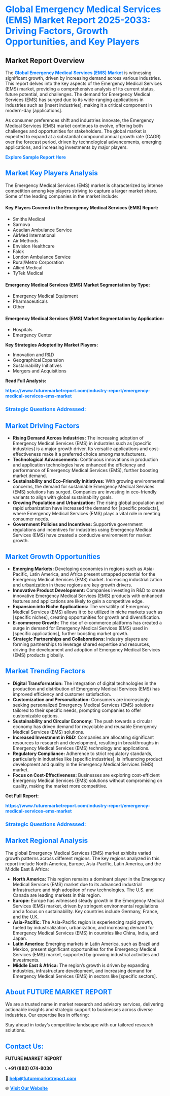 <h1 style="color: #007BFF;">Global Emergency Medical Services (EMS) Market Report 2025-2033: Driving Factors, Growth Opportunities, and Key Players</h1>

<section id="overview">
<h2>Market Report Overview</h2>
<p>The <a href="https://www.futuremarketreport.com/industry-report/emergency-medical-services-ems-market" style="color: #007BFF; text-decoration: none;"><strong>Global Emergency Medical Services (EMS) Market</strong></a> is witnessing significant growth, driven by increasing demand across various industries. This report delves into the key aspects of the Emergency Medical Services (EMS) market, providing a comprehensive analysis of its current status, future potential, and challenges. The demand for Emergency Medical Services (EMS) has surged due to its wide-ranging applications in industries such as [insert industries], making it a critical component in modern-day [applications].</p>
<p>As consumer preferences shift and industries innovate, the Emergency Medical Services (EMS) market continues to evolve, offering both challenges and opportunities for stakeholders. The global market is expected to expand at a substantial compound annual growth rate (CAGR) over the forecast period, driven by technological advancements, emerging applications, and increasing investments by major players.</p>
</section>

<section id="overview">
<p><a href="https://www.futuremarketreport.com/request-sample/reportId=99505" style="color: #007BFF; text-decoration: none;"><strong>Explore Sample Report Here</strong></a></p>
</section>

<section id="key-players">
<h2 style="color: #007BFF;">Market Key Players Analysis</h2>
<p>The Emergency Medical Services (EMS) market is characterized by intense competition among key players striving to capture a larger market share. Some of the leading companies in the market include:</p>
<h4>Key Players Covered in the Emergency Medical Services (EMS) Report:</h4>
<ul><li>Smiths Medical</li><li>Sarnova</li><li>Acadian Ambulance Service</li><li>AirMed International</li><li>Air Methods</li><li>Envision Healthcare</li><li>Falck</li><li>London Ambulance Service</li><li>Rural/Metro Corporation</li><li>Allied Medical</li><li>TyTek Medical</li></ul>
<h4>Emergency Medical Services (EMS) Market Segmentation by Type:</h4>
<ul><li>Emergency Medical Equipment</li><li>Pharmaceuticals</li><li>Other</li></ul>

<h4>Emergency Medical Services (EMS) Market Segmentation by Application:</h4>
<ul><li>Hospitals</li><li>Emergency Center</li></ul>
<p><strong>Key Strategies Adopted by Market Players:</strong></p>
<ul>
<li>Innovation and R&D</li>
<li>Geographical Expansion</li>
<li>Sustainability Initiatives</li>
<li>Mergers and Acquisitions</li>
</ul>
</section>

<section>
<p><strong>Read Full Analysis: </strong></p><a href="https://www.futuremarketreport.com/industry-report/emergency-medical-services-ems-market" style="color: #007BFF; text-decoration: none;"><strong>https://www.futuremarketreport.com/industry-report/emergency-medical-services-ems-market</strong></a>
<h3 style="color: #007BFF;">Strategic Questions Addressed:</h3>
</section>

<section id="driving-factors">
<h2 style="color: #007BFF;">Market Driving Factors</h2>
<ul>
<li><strong>Rising Demand Across Industries:</strong> The increasing adoption of Emergency Medical Services (EMS) in industries such as [specific industries] is a major growth driver. Its versatile applications and cost-effectiveness make it a preferred choice among manufacturers.</li>
<li><strong>Technological Advancements:</strong> Continuous innovations in production and application technologies have enhanced the efficiency and performance of Emergency Medical Services (EMS), further boosting market demand.</li>
<li><strong>Sustainability and Eco-Friendly Initiatives:</strong> With growing environmental concerns, the demand for sustainable Emergency Medical Services (EMS) solutions has surged. Companies are investing in eco-friendly variants to align with global sustainability goals.</li>
<li><strong>Growing Population and Urbanization:</strong> The rising global population and rapid urbanization have increased the demand for [specific products], where Emergency Medical Services (EMS) plays a vital role in meeting consumer needs.</li>
<li><strong>Government Policies and Incentives:</strong> Supportive government regulations and incentives for industries using Emergency Medical Services (EMS) have created a conducive environment for market growth.</li>
</ul>
</section>

<section id="growth-opportunities">
<h2 style="color: #007BFF;">Market Growth Opportunities</h2>
<ul>
<li><strong>Emerging Markets:</strong> Developing economies in regions such as Asia-Pacific, Latin America, and Africa present untapped potential for the Emergency Medical Services (EMS) market. Increasing industrialization and urbanization in these regions are key growth drivers.</li>
<li><strong>Innovative Product Development:</strong> Companies investing in R&D to create innovative Emergency Medical Services (EMS) products with enhanced features and applications are likely to gain a competitive edge.</li>
<li><strong>Expansion into Niche Applications:</strong> The versatility of Emergency Medical Services (EMS) allows it to be utilized in niche markets such as [specific niches], creating opportunities for growth and diversification.</li>
<li><strong>E-commerce Growth:</strong> The rise of e-commerce platforms has created a surge in demand for Emergency Medical Services (EMS) used in [specific applications], further boosting market growth.</li>
<li><strong>Strategic Partnerships and Collaborations:</strong> Industry players are forming partnerships to leverage shared expertise and resources, driving the development and adoption of Emergency Medical Services (EMS) products globally.</li>
</ul>
</section>

<section id="trending-factors">
<h2 style="color: #007BFF;">Market Trending Factors</h2>
<ul>
<li><strong>Digital Transformation:</strong> The integration of digital technologies in the production and distribution of Emergency Medical Services (EMS) has improved efficiency and customer satisfaction.</li>
<li><strong>Customization and Personalization:</strong> Consumers are increasingly seeking personalized Emergency Medical Services (EMS) solutions tailored to their specific needs, prompting companies to offer customizable options.</li>
<li><strong>Sustainability and Circular Economy:</strong> The push towards a circular economy has driven demand for recyclable and reusable Emergency Medical Services (EMS) solutions.</li>
<li><strong>Increased Investment in R&D:</strong> Companies are allocating significant resources to research and development, resulting in breakthroughs in Emergency Medical Services (EMS) technology and applications.</li>
<li><strong>Regulatory Compliance:</strong> Adherence to strict regulatory standards, particularly in industries like [specific industries], is influencing product development and quality in the Emergency Medical Services (EMS) market.</li>
<li><strong>Focus on Cost-Effectiveness:</strong> Businesses are exploring cost-efficient Emergency Medical Services (EMS) solutions without compromising on quality, making the market more competitive.</li>
</ul>
</section>

<section>
<p><strong>Get Full Report: </strong></p><a href="https://www.futuremarketreport.com/industry-report/emergency-medical-services-ems-market" style="color: #007BFF; text-decoration: none;"><strong>https://www.futuremarketreport.com/industry-report/emergency-medical-services-ems-market</strong></a>
<h3 style="color: #007BFF;">Strategic Questions Addressed:</h3>
</section>


<section id="regional-analysis">
<h2 style="color: #007BFF;">Market Regional Analysis</h2>
<p>The global Emergency Medical Services (EMS) market exhibits varied growth patterns across different regions. The key regions analyzed in this report include North America, Europe, Asia-Pacific, Latin America, and the Middle East & Africa:</p>
<ul>
<li><strong>North America:</strong> This region remains a dominant player in the Emergency Medical Services (EMS) market due to its advanced industrial infrastructure and high adoption of new technologies. The U.S. and Canada are leading markets in this region.</li>
<li><strong>Europe:</strong> Europe has witnessed steady growth in the Emergency Medical Services (EMS) market, driven by stringent environmental regulations and a focus on sustainability. Key countries include Germany, France, and the U.K.</li>
<li><strong>Asia-Pacific:</strong> The Asia-Pacific region is experiencing rapid growth, fueled by industrialization, urbanization, and increasing demand for Emergency Medical Services (EMS) in countries like China, India, and Japan.</li>
<li><strong>Latin America:</strong> Emerging markets in Latin America, such as Brazil and Mexico, present significant opportunities for the Emergency Medical Services (EMS) market, supported by growing industrial activities and investments.</li>
<li><strong>Middle East & Africa:</strong> The region’s growth is driven by expanding industries, infrastructure development, and increasing demand for Emergency Medical Services (EMS) in sectors like [specific sectors].</li>
</ul>
</section>

<footer>
<h2 style="color: #007BFF;">About FUTURE MARKET REPORT</h2>
<p>We are a trusted name in market research and advisory services, delivering actionable insights and strategic support to businesses across diverse industries. Our expertise lies in offering:</p>

<p>Stay ahead in today’s competitive landscape with our tailored research solutions.</p>

<h2 style="color: #007BFF;">Contact Us:</h2>
<p><strong>FUTURE MARKET REPORT</strong></p>
<p>📞 <strong>+91 (883) 074-8030</strong></p>
<p>📧 <strong><a href="mailto:help@futuremarketreport.com" style="color: #007BFF;">help@futuremarketreport.com</a></strong></p>
<p>🌐 <strong><a href="https://www.futuremarketreport.com/" style="color: #007BFF;">Visit Our Website</a></strong></p>
</footer>